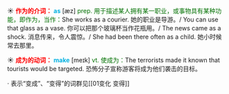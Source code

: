 ☀ <font color="red">**作为的介词：**</font>
<font color="sky blue">**as**</font> [æz] 
<font color="rgb(227, 108, 9)">prep. 用于描述某人拥有某一职业，或事物具有某种功能，即作为，当作：</font>She works as a courier. 她的职业是导游。/ You can use that glass as a vase. 你可以把那个玻璃杯当作花瓶用。/ The news came as a shock. 消息传来，令人震惊。/ She had been there often as a child. 她小时候常去那里。

☀ <font color="red">**成为的动词：**</font>
<font color="sky blue">**make**</font> [meɪk] 
<font color="rgb(227, 108, 9)">vt. 使成为：</font>The terrorists made it known that tourists would be targeted. 恐怖分子宣称游客将成为他们袭击的目标。

· 表示“变成”、“变得”的词群见[[01变化 变得]]

